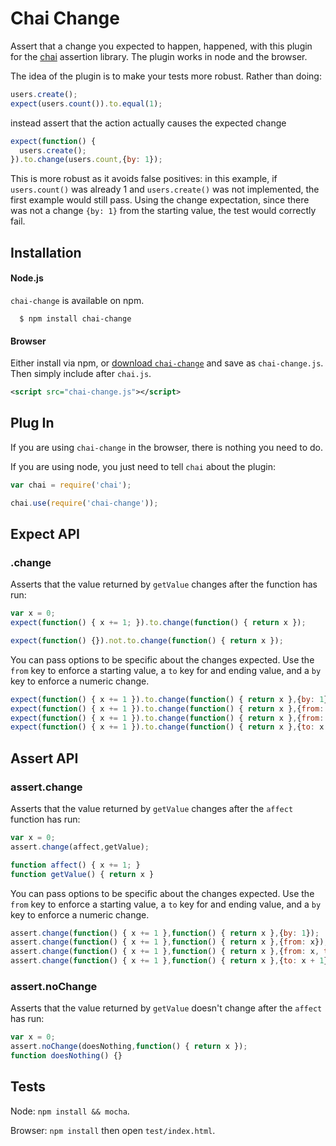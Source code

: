 # Chai Change

Assert that a change you expected to happen, happened, with this plugin for the [chai](http://github.com/logicalparadox/chai) assertion library. The plugin works in node and the browser. 

The idea of the plugin is to make your tests more robust. Rather than doing:

```javascript
users.create();
expect(users.count()).to.equal(1);
```

instead assert that the action actually causes the expected change

```javascript
expect(function() {
  users.create();
}).to.change(users.count,{by: 1});
```

This is more robust as it avoids false positives: in this example, if `users.count()` was already 1 and `users.create()` was not implemented, the first example would still pass. Using the change expectation, since there was not a change `{by: 1}` from the starting value, the test would correctly fail.

## Installation

#### Node.js

`chai-change` is available on npm.

      $ npm install chai-change

#### Browser

Either install via npm, or [download `chai-change`](src/plugin.js) and save as `chai-change.js`. Then simply include after `chai.js`.

```xml
<script src="chai-change.js"></script>
```

## Plug In

If you are using `chai-change` in the browser, there is nothing you need to do.

If you are using node, you just need to tell `chai` about the plugin:

```js
var chai = require('chai');

chai.use(require('chai-change'));
```

## Expect API

### .change

Asserts that the value returned by `getValue` changes after the function has run:

```javascript
var x = 0;
expect(function() { x += 1; }).to.change(function() { return x });

expect(function() {}).not.to.change(function() { return x });
```

You can pass options to be specific about the changes expected. Use the `from` key to enforce a starting value, a `to` key for and ending value, and a
`by` key to enforce a numeric change.

```javascript
expect(function() { x += 1 }).to.change(function() { return x },{by: 1});
expect(function() { x += 1 }).to.change(function() { return x },{from: x});
expect(function() { x += 1 }).to.change(function() { return x },{from: x, to: x + 1});
expect(function() { x += 1 }).to.change(function() { return x },{to: x + 1});
```

## Assert API

### assert.change

Asserts that the value returned by `getValue`
changes after the `affect` function has run:
                                                                                       
```javascript
var x = 0;
assert.change(affect,getValue);

function affect() { x += 1; }
function getValue() { return x }
```
                                                                                       
You can pass options to be specific about the changes expected. Use the `from` 
key to enforce a starting value, a `to` key for and ending value, and a
`by` key to enforce a numeric change.
                                                                                       
```javascript
assert.change(function() { x += 1 },function() { return x },{by: 1});
assert.change(function() { x += 1 },function() { return x },{from: x});
assert.change(function() { x += 1 },function() { return x },{from: x, to: x + 1});
assert.change(function() { x += 1 },function() { return x },{to: x + 1});
```

### assert.noChange

Asserts that the value returned by `getValue`
doesn't change after the `affect` has run:
                                                          
```javascript
var x = 0;
assert.noChange(doesNothing,function() { return x });
function doesNothing() {}
```

## Tests

Node: `npm install && mocha`.

Browser: `npm install` then open `test/index.html`.

